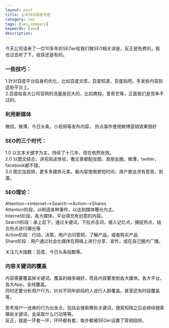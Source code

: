 ```yaml
---
layout: post
title: 公司SEO讲座总结
category: seo
tags: [seo,summary]
keywords: [seo]
description: 
---
```


今天公司请来了一位10多年的SEOer给我们做SEO相关讲座，反正是免费的，我也过去听了下，收获还是有的。  

### 一些技巧：  
1.针对百度平台自身的优化，比如百度文库，百度知道，百度贴吧。多发些内容到这些平台上。  
2.百度给各大公司官网的流量是巨大的，比如携程，爱奇艺等，正面我们是竞争不过的。  

### 利用新媒体
微信，微薄，今日头条，小视频等发布内容，  热点事件使用微博营销效果很好  

### SEO的三个时代：
1.0 以文本关键字为主，持续了十几年，现在依然有效。  
2.0 以图文结合，讲究阅读体验，撒文章都配张图，发朋友圈，微薄，twitter，facebook都不错。  
3.0 图文加视频，更多多媒体元素，看内容使用更短时间，用户更追求有意思，刺激。  

### SEO理论：
Attention-->Internet-->Search-->Action-->Shares  
Attention阶段，以制造各种事件，以达到媒体曝光为主。  
Internet阶段，各大媒体，平台填充有创意的内容。  
Search阶段：承上启下，通过关键词，下拉点击词，植入记忆点，捕捉热点，结合热点进行曝光等  
Action阶段：行动，决策，用户访问管网，了解产品，或者购买产品  
Share阶段：用户通过社会化媒体在网络上进行分享，宣传，或在自己圈内广播。  

关注几大指数：百度，今日头条指数等。  

### 内容关键词的覆盖
内容需要覆盖掉关键词，覆盖的越多越好。而且内容要发到各大媒体，各大平台，各大App，全线覆盖。  
同时还要分析用户行为，针对不同年龄段的人进行人群覆盖。甚至还有时段覆盖等。  

思考用户一连串的行为出发点，包括会搜索哪些关键词，搜索知晓之后会继续搜索哪些关键词，会采取什么行动等等。  
反正，就是一环套一环，环环都有套，每步都被SEOer设置了营销陷阱。  